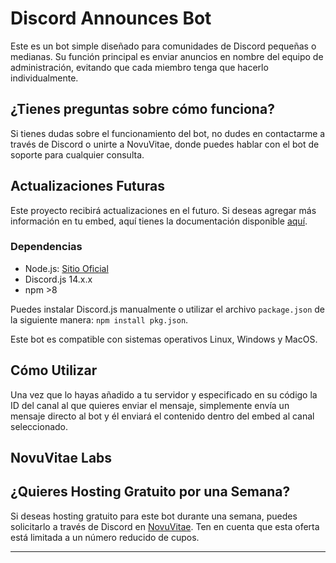 # Discord Announces Bot

Este es un bot simple diseñado para comunidades de Discord pequeñas o medianas. Su función principal es enviar anuncios en nombre del equipo de administración, evitando que cada miembro tenga que hacerlo individualmente.

## ¿Tienes preguntas sobre cómo funciona?

Si tienes dudas sobre el funcionamiento del bot, no dudes en contactarme a través de Discord o unirte a NovuVitae, donde puedes hablar con el bot de soporte para cualquier consulta.

## Actualizaciones Futuras

Este proyecto recibirá actualizaciones en el futuro. Si deseas agregar más información en tu embed, aquí tienes la documentación disponible [aquí](https://discordjs.guide/popular-topics/embeds.html#embed-preview).

### Dependencias
- Node.js: [Sitio Oficial](https://nodejs.org/es)
- Discord.js 14.x.x
- npm >8

Puedes instalar Discord.js manualmente o utilizar el archivo `package.json` de la siguiente manera: `npm install pkg.json`.

Este bot es compatible con sistemas operativos Linux, Windows y MacOS.

## Cómo Utilizar

Una vez que lo hayas añadido a tu servidor y especificado en su código la ID del canal al que quieres enviar el mensaje, simplemente envía un mensaje directo al bot y él enviará el contenido dentro del embed al canal seleccionado.

## NovuVitae Labs 
## ¿Quieres Hosting Gratuito por una Semana?

Si deseas hosting gratuito para este bot durante una semana, puedes solicitarlo a través de Discord en [NovuVitae](https://discord.gg/BMdVRYudak). Ten en cuenta que esta oferta está limitada a un número reducido de cupos.

---
